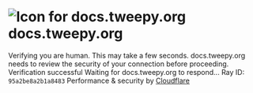 # ![Icon for docs.tweepy.org](https://docs.tweepy.org/favicon.ico)docs.tweepy.org
Verifying you are human. This may take a few seconds.
docs.tweepy.org needs to review the security of your connection before proceeding.
Verification successful
Waiting for docs.tweepy.org to respond...
Ray ID: `95a2be8a2b1a8483`
Performance & security by [Cloudflare](https://www.cloudflare.com?utm_source=challenge&utm_campaign=m)

